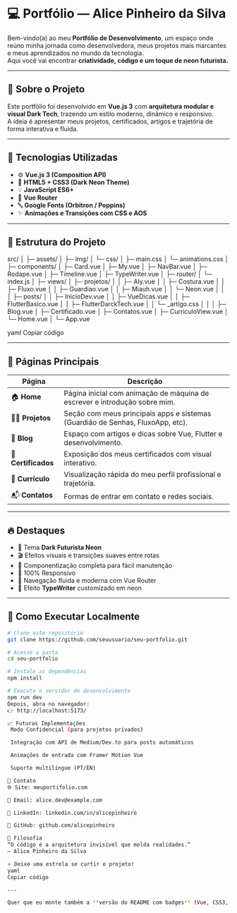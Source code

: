 # 💻 Portfólio — Alice Pinheiro da Silva

Bem-vindo(a) ao meu **Portfólio de Desenvolvimento**, um espaço onde reúno minha jornada como desenvolvedora, meus projetos mais marcantes e meus aprendizados no mundo da tecnologia.  
Aqui você vai encontrar **criatividade, código e um toque de neon futurista.**

---

## 🚀 Sobre o Projeto

Este portfólio foi desenvolvido em **Vue.js 3** com **arquitetura modular e visual Dark Tech**, trazendo um estilo moderno, dinâmico e responsivo.  
A ideia é apresentar meus projetos, certificados, artigos e trajetória de forma interativa e fluida.

---

## 🧠 Tecnologias Utilizadas

- ⚙️ **Vue.js 3 (Composition API)**
- 🎨 **HTML5 + CSS3 (Dark Neon Theme)**
- 💡 **JavaScript ES6+**
- 🧭 **Vue Router**
- 🔤 **Google Fonts (Orbitron / Poppins)**
- ✨ **Animações e Transições com CSS e AOS**

---

## 🧩 Estrutura do Projeto

src/
│
├─ assets/
│ ├─ img/
│ └─ css/
│ ├─ main.css
│ └─ animations.css
│
├─ components/
│ ├─ Card.vue
│ ├─ My.vue
│ ├─ NavBar.vue
│ ├─ Rodape.vue
│ ├─ Timeline.vue
│ ├─ TypeWriter.vue
│
├─ router/
│ └─ index.js
│
├─ views/
│ ├─ projetos/
│ │ ├─ Aly.vue
│ │ ├─ Costura.vue
│ │ ├─ Fluxo.vue
│ │ ├─ Guardiao.vue
│ │ ├─ Miauh.vue
│ │ └─ Neon.vue
│ │
│ ├─ posts/
│ │ ├─ InicioDev.vue
│ │ ├─ VueDicas.vue
│ │ ├─ FlutterBasico.vue
│ │ ├─ FlutterDarckTech.vue
│ │ └─ _artigo.css
│ │
│ ├─ Blog.vue
│ ├─ Certificado.vue
│ ├─ Contatos.vue
│ ├─ CurriculoView.vue
│ └─ Home.vue
│
└─ App.vue

yaml
Copiar código

---

## 🌌 Páginas Principais

| Página | Descrição |
|--------|------------|
| 🏠 **Home** | Página inicial com animação de máquina de escrever e introdução sobre mim. |
| 🧑‍💻 **Projetos** | Seção com meus principais apps e sistemas (Guardião de Senhas, FluxoApp, etc). |
| 📰 **Blog** | Espaço com artigos e dicas sobre Vue, Flutter e desenvolvimento. |
| 📜 **Certificados** | Exposição dos meus certificados com visual interativo. |
| 💼 **Currículo** | Visualização rápida do meu perfil profissional e trajetória. |
| 📬 **Contatos** | Formas de entrar em contato e redes sociais. |

---

## 🔥 Destaques

- 🌈 Tema **Dark Futurista Neon**
- 🎬 Efeitos visuais e transições suaves entre rotas
- 🧱 Componentização completa para fácil manutenção
- 📱 100% Responsivo
- 🧭 Navegação fluida e moderna com Vue Router
- 🪩 Efeito **TypeWriter** customizado em neon

---

## 🧰 Como Executar Localmente

```bash
# Clone este repositório
git clone https://github.com/seuusuario/seu-portfolio.git

# Acesse a pasta
cd seu-portfolio

# Instale as dependências
npm install

# Execute o servidor de desenvolvimento
npm run dev
Depois, abra no navegador:
👉 http://localhost:5173/

📈 Futuras Implementações
 Modo Confidencial (para projetos privados)

 Integração com API de Medium/Dev.to para posts automáticos

 Animações de entrada com Framer Motion Vue

 Suporte multilíngue (PT/EN)

💬 Contato
🌐 Site: meuportifolio.com

📧 Email: alice.dev@example.com

💼 LinkedIn: linkedin.com/in/alicepinheiro

🐙 GitHub: github.com/alicepinheiro

🦾 Filosofia
“O código é a arquitetura invisível que molda realidades.”
— Alice Pinheiro da Silva

⭐ Deixe uma estrela se curtir o projeto!
yaml
Copiar código

---

Quer que eu monte também a **versão do README com badges** (Vue, CSS3, GitHub, Vite, etc.) e um **banner visual no topo** pra destacar o portfólio no GitHub? Fica bem profissional.






